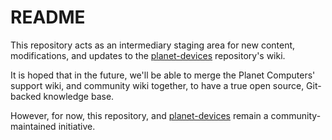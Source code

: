 README
======

This repository acts as an intermediary staging area for new content, modifications, and updates to the [planet-devices][] repository's wiki.

It is hoped that in the future, we'll be able to merge the Planet Computers' support wiki, and community wiki together, to have a true open source, Git-backed knowledge base.

However, for now, this repository, and [planet-devices][] remain a community-maintained initiative.

[planet-devices]: https://github.com/shymega/planet-devices
